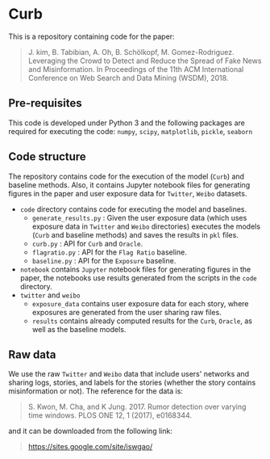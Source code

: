 # Curb

This is a repository containing code for the paper:

> J. kim, B. Tabibian, A. Oh, B. Schölkopf, M. Gomez-Rodriguez. Leveraging the Crowd to Detect and Reduce the Spread of Fake News and Misinformation. In Proceedings of the 11th ACM International Conference on Web Search and Data Mining (WSDM), 2018.

## Pre-requisites

This code is developed under Python 3 and the following packages are required for executing the code: `numpy`, `scipy`, `matplotlib`, `pickle`, `seaborn`

## Code structure

The repository contains code for the execution of the model (`Curb`) and baseline methods. Also, it contains Jupyter notebook files for generating figures in the paper and user exposure data for `Twitter`, `Weibo` datasets.

 - `code` directory contains code for executing the model and baselines.
   - `generate_results.py` : Given the user exposure data (which uses exposure data in `Twitter` and `Weibo` directories) executes the models (`Curb` and baseline methods) and saves the results in `pkl` files.
   - `curb.py` : API for `Curb` and `Oracle`.
   - `flagratio.py` : API for the `Flag Ratio` baseline.
   - `baseline.py` : API for the `Exposure` baseline.
- `notebook` contains `Jupyter` notebook files for generating figures in the paper, the notebooks use results generated from the scripts in the `code` directory.
- `twitter` and `weibo`
   - `exposure_data` contains user exposure data for each story, where exposures are generated from the user sharing raw files.
   - `results` contains already computed results for the `Curb`, `Oracle`, as well as the baseline models.

## Raw data

We use the raw `Twitter` and `Weibo` data that include users' networks and sharing logs, stories, and labels for the stories (whether the story contains misinformation or not). The reference for the data is:

> S. Kwon, M. Cha, and K Jung. 2017. Rumor detection over varying time windows. PLOS ONE 12, 1 (2017), e0168344.

and it can be downloaded from the following link:

> https://sites.google.com/site/iswgao/



